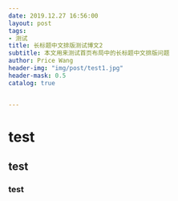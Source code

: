```yaml
---
date: 2019.12.27 16:56:00
layout: post
tags:
- 测试
title: 长标题中文排版测试博文2
subtitle: 本文用来测试首页布局中的长标题中文排版问题
author: Price Wang
header-img: "img/post/test1.jpg"
header-mask: 0.5
catalog: true


---
```


# test
## test
### test

